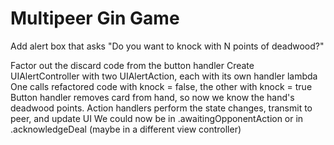 #  Multipeer Gin Game

Add alert box that asks "Do you want to knock with N points of deadwood?"

Factor out the discard code from the button handler
Create UIAlertController with two UIAlertAction, each with its own handler lambda
One calls refactored code with knock = false, the other with knock = true
Button handler removes card from hand, so now we know the hand's deadwood points.
Action handlers perform the state changes, transmit to peer, and update UI
We could now be in .awaitingOpponentAction or in .acknowledgeDeal (maybe in a different view controller)


